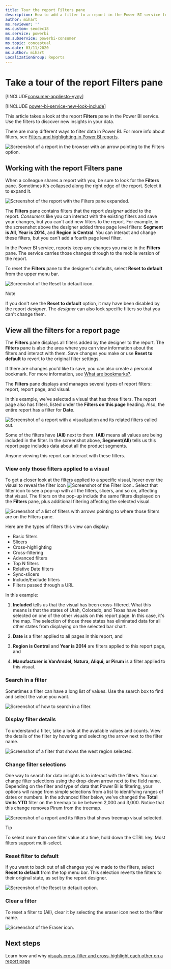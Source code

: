 ```yaml
---
title: Tour the report Filters pane
description: How to add a filter to a report in the Power BI service for consumers
author: mihart
ms.reviewer: ''
ms.custom: seodec18
ms.service: powerbi
ms.subservice: powerbi-consumer
ms.topic: conceptual
ms.date: 03/11/2020
ms.author: mihart
LocalizationGroup: Reports
---
```


# Take a tour of the report Filters pane

[!INCLUDE[consumer-appliesto-yyny](../includes/consumer-appliesto-yyny.md)]

[!INCLUDE [power-bi-service-new-look-include](../includes/power-bi-service-new-look-include.md)]

This article takes a look at the report **Filters** pane in the Power BI service. Use the filters to discover new insights in your data.

There are many different ways to filter data in Power BI. For more info about filters, see [Filters and highlighting in Power BI reports](../power-bi-reports-filters-and-highlighting.md).

![Screenshot of a report in the browser with an arrow pointing to the Filters option.](media/end-user-report-filter/power-bi-report.png)

## Working with the report Filters pane

When a colleague shares a report with you, be sure to look for the **Filters** pane. Sometimes it's collapsed along the right edge of the report. Select it to expand it.

![Screenshot of the report with the Filters pane expanded.](media/end-user-report-filter/power-bi-expand-filter-pane.png)

The **Filters** pane contains filters that the report *designer* added to the report. *Consumers* like you can interact with the existing filters and save your changes, but you can't add new filters to the report. For example, in the screenshot above the designer added three page level filters: **Segment is All**, **Year is 2014**, and **Region is Central**. You can interact and change these filters, but you can't add a fourth page level filter.

In the Power BI service, reports keep any changes you make in the **Filters** pane. The service carries those changes through to the mobile version of the report. 

To reset the **Filters** pane to the designer's defaults, select **Reset to default** from the upper menu bar.

![Screenshot of the Reset to default icon.](media/end-user-report-filter/power-bi-reset-icon.png) 

> [!NOTE]
> If you don't see the **Reset to default** option, it may have been disabled by the report *designer*. The *designer* can also lock specific filters so that you can't change them.

## View all the filters for a report page

The **Filters** pane displays all filters added by the designer to the report. The **Filters** pane is also the area where you can view information about the filters and interact with them. Save changes you make or use **Reset to default** to revert to the original filter settings.

If there are changes you'd like to save, you can also create a personal bookmark. For more information, see [What are bookmarks?](end-user-bookmarks.md).

The **Filters** pane displays and manages several types of report filters: report, report page, and visual.

In this example, we've selected a visual that has three filters. The report page also has filters, listed under the **Filters on this page** heading. Also, the entire report has a filter for **Date**.

![Screenshot of a report with a visualization and its related filters called out.](media/end-user-report-filter/power-bi-filters-pane.png)

Some of the filters have **(All)** next to them. **(All)** means all values are being included in the filter. In the screenshot above, **Segment(All)** tells us this report page includes data about all the product segments. 

Anyone viewing this report can interact with these filters.

### View only those filters applied to a visual

To get a closer look at the filters applied to a specific visual, hover over the visual to reveal the filter icon ![Screenshot of the Filter icon.](media/end-user-report-filter/power-bi-filter-icon.png). Select that filter icon to see a pop-up with all the filters, slicers, and so on, affecting that visual. The filters on the pop-up include the same filters displayed on the **Filters** pane, plus additional filtering affecting the selected visual.

![Screenshot of a list of filters with arrows pointing to where those filters are on the Filters pane.](media/end-user-report-filter/power-bi-hover-filters.png)

Here are the types of filters this view can display:

- Basic filters
- Slicers
- Cross-highlighting
- Cross-filtering
- Advanced filters
- Top N filters
- Relative Date filters
- Sync-slicers
- Include/Exclude filters
- Filters passed through a URL

In this example:
1. **Included** tells us that the visual has been cross-filtered. What this means is that the states of Utah, Colorado, and Texas have been selected on one of the other visuals on this report page. In this case, it's the map. The selection of those three states has eliminated data for all other states from displaying on the selected bar chart.  

1. **Date** is a filter applied to all pages in this report, and

1. **Region is Central** and **Year is 2014** are filters applied to this report page, and

4. **Manufacturer is VanArsdel, Natura, Aliqui, or Pirum** is a filter applied to this visual.


### Search in a filter

Sometimes a filter can have a long list of values. Use the search box to find and select the value you want.

![Screenshot of how to search in a filter.](media/end-user-report-filter/power-bi-search.png)

### Display filter details

To understand a filter, take a look at the available values and counts.  View the details of the filter by hovering and selecting the arrow next to the filter name.
  
![Screenshot of a filter that shows the west region selected.](media/end-user-report-filter/power-bi-filter-expand.png)

### Change filter selections

One way to search for data insights is to interact with the filters. You can change filter selections using the drop-down arrow next to the field name.  Depending on the filter and type of data that Power BI is filtering, your options will range from simple selections from a list to identifying ranges of dates or numbers. In the advanced filter below, we've changed the **Total Units YTD** filter on the treemap to be between 2,000 and 3,000. Notice that this change removes Pirum from the treemap.
  
![Screenshot of a report and its filters that shows treemap visual selected.](media/end-user-report-filter/power-bi-treemap-filters.png)

> [!TIP]
> To select more than one filter value at a time, hold down the CTRL key. Most filters support multi-select.

### Reset filter to default

If you want to back out of all changes you've made to the filters, select **Reset to default** from the top menu bar.  This selection reverts the filters to their original state, as set by the report designer.

![Screenshot of the Reset to default option.](media/end-user-report-filter/power-bi-reset-icon.png)

### Clear a filter

To reset a filter to (All), clear it by selecting the eraser icon next to the filter name.

![Screenshot of the Eraser icon.](media/end-user-report-filter/power-bi-eraser.png)
  
<!--  too much detail for consumers

## Types of filters: text field filters
### List mode
Ticking a checkbox either selects or deselects the value. The **All** checkbox can be used to toggle the state of all checkboxes on or off. The checkboxes represent all the available values for that field.  As you adjust the filter, the restatement updates to reflect your choices. 

![list mode filter](media/end-user-report-filter/power-bi-restatement-new.png)

Note how the restatement now says "is Mar, Apr or May".

### Advanced mode
Select **Advanced Filtering** to switch to advanced mode. Use the dropdown controls and text boxes to identify which fields to include. By choosing between **And** and **Or**, you can build complex filter expressions. Select the **Apply Filter** button when you've set the values you want.  

![advanced mode](media/end-user-report-filter/power-bi-advanced.png)

## Types of filters: numeric field filters
### List mode
If the values are finite, selecting the field name displays a list.  See **Text field filters** &gt; **List mode** above for help using checkboxes.   

### Advanced mode
If the values are infinite or represent a range, selecting the field name opens the advanced filter mode. Use the dropdown and text boxes to specify a range of values that you want to see. 

![advanced filter](media/end-user-report-filter/power-bi-dropdown-and-text.png)

By choosing between **And** and **Or**, you can build complex filter expressions. Select the **Apply Filter** button when you've set the values you want.

## Types of filters: date and time
### List mode
If the values are finite, selecting the field name displays a list.  See **Text field filters** &gt; **List mode** above for help using checkboxes.   

### Advanced mode
If the field values represent date or time, you can specify a start/end time when using Date/Time filters.  

![datetime filter](media/end-user-report-filter/pbi_date-time-filters.png)

-->

## Next steps

Learn how and why [visuals cross-filter and cross-highlight each other on a report page](end-user-interactions.md)